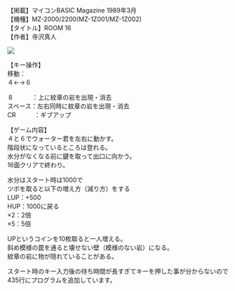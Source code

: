 【掲載】マイコンBASIC Magazine 1989年3月  
【機種】MZ-2000/2200(MZ-1Z001/MZ-1Z002)  
【タイトル】ROOM 16  
【作者】寺沢真人  
  
[![](https://img.youtube.com/vi/Sm5TiS2-gt0/0.jpg)](https://www.youtube.com/watch?v=Sm5TiS2-gt0)    
  
【キー操作】  
移動：  
４←→６  
  
８　　　：上に紋章の岩を出現・消去  
スペース：左右同時に紋章の岩を出現・消去  
CR　　　：ギブアップ
  
【ゲーム内容】  
４と６でウォーター君を左右に動かす。  
階段状になっているところは登れる。  
水分がなくなる前に鍵を取って出口に向かう。  
16面クリアで終わり。  
  
水分はスタート時は1000で  
ツボを取ると以下の増え方（減り方）をする  
LUP：+500  
HUP：1000に戻る  
×2：2倍  
×5：5倍  
  
UPというコインを10枚取ると一人増える。  
斜め模様の罠を通ると壊せない壁（模様のない岩）になる。  
紋章の岩に物が隠れていることがある。  
  
スタート時のキー入力後の待ち時間が長すぎてキーを押した事が分からないので  
435行にプログラムを追加しています。  
